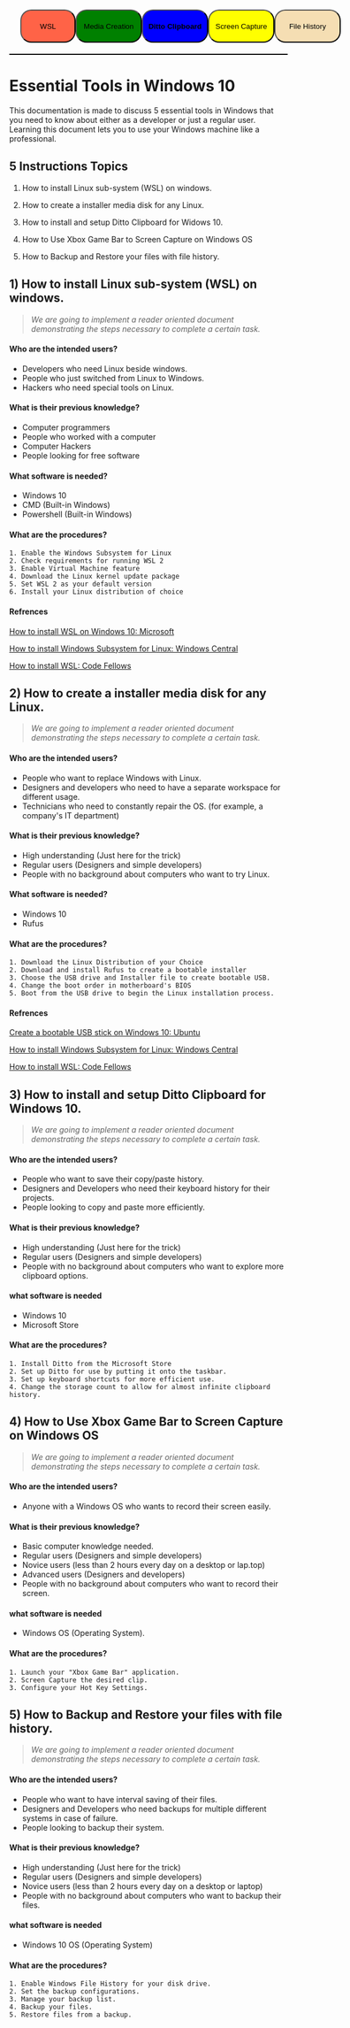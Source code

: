 <div style="display:flex; justify-content: space-between; border-bottom:2px double black; padding: 20px;">
<a href="/Instructions-Markdown-/WSL"><button style= "background-color: tomato; color:black; border-radius:20px; width:100px; height:60px;">WSL</button></a>
<a href="/Instructions-Markdown-/Linux"><button style="background-color: green; color:black; border-radius:20px;  width:120px; height:60px;">Media Creation</button></a>
<a href="/Instructions-Markdown-/Ditto"><button style="background-color: blue; color:black; border-radius:20px; width:120px; height:60px;"><strong>Ditto Clipboard</strong></button></a>
<a href="/Instructions-Markdown-/screenCapture"><button style=" background-color: yellow; color:black; border-radius:20px; width:120px; height:60px;">Screen Capture</button></a>
<a href="/Instructions-Markdown-/FileHistory"><button style=" background-color: wheat; color:black; border-radius:20px; width:120px; height:60px;">File History</button></a>
</div>

# **Essential Tools in Windows  10**

This documentation is made to discuss 5 essential tools in Windows that you need to know about either as a developer or just a regular user. Learning this document lets you to use your Windows machine like a professional.
## 5 Instructions Topics

1) How to install Linux sub-system (WSL) on windows.  

2) How to create a installer media disk for any Linux.

3) How to install and setup Ditto Clipboard for Widows 10.

4) How to Use Xbox Game Bar to Screen Capture on Windows OS

5) How to Backup and Restore your files with file history.


## 1) How to install Linux sub-system (WSL) on windows. 

> _We are going to implement a reader oriented document demonstrating the steps necessary to complete a certain task._ 

#### Who are the intended users?

- Developers who need Linux beside windows.
- People who just switched from Linux to Windows.
- Hackers who need special tools on Linux.

#### What is their previous knowledge?

- Computer programmers
- People who worked with a computer
- Computer Hackers
- People looking for free software

#### What software is needed?

- Windows 10
- CMD (Built-in Windows)
- Powershell (Built-in Windows)


#### What are the procedures?

    1. Enable the Windows Subsystem for Linux
    2. Check requirements for running WSL 2
    3. Enable Virtual Machine feature
    4. Download the Linux kernel update package
    5. Set WSL 2 as your default version
    6. Install your Linux distribution of choice

#### Refrences

[How to install WSL on Windows 10: Microsoft](https://docs.microsoft.com/en-us/windows/wsl/install-win10)

[How to install Windows Subsystem for Linux: Windows Central](https://www.windowscentral.com/install-windows-subsystem-linux-windows-10)

[How to install WSL: Code Fellows](https://codefellows.github.io/setup-guide/windows/)

## 2) How to create a installer media disk for any Linux.

> _We are going to implement a reader oriented document demonstrating the steps necessary to complete a certain task._ 

#### Who are the intended users?

- People who want to replace Windows with Linux.
- Designers and developers who need to have a separate workspace for different usage.
- Technicians who need to constantly repair the OS. (for example, a company's IT department)

#### What is their previous knowledge?

- High understanding (Just here for the trick)
- Regular users (Designers and simple developers)
- People with no background about computers who want to try Linux.

#### What software is needed?

- Windows 10
- Rufus


#### What are the procedures?

    1. Download the Linux Distribution of your Choice
    2. Download and install Rufus to create a bootable installer
    3. Choose the USB drive and Installer file to create bootable USB. 
    4. Change the boot order in motherboard's BIOS
    5. Boot from the USB drive to begin the Linux installation process.

#### Refrences

[Create a bootable USB stick on Windows 10: Ubuntu](https://ubuntu.com/tutorials/create-a-usb-stick-on-windows)

[How to install Windows Subsystem for Linux: Windows Central](https://www.windowscentral.com/install-windows-subsystem-linux-windows-10)

[How to install WSL: Code Fellows](https://codefellows.github.io/setup-guide/windows/)

## 3) How to install and setup Ditto Clipboard for Windows 10.

> _We are going to implement a reader oriented document demonstrating the steps necessary to complete a certain task._ 


#### Who are the intended users?

- People who want to save their copy/paste history.
- Designers and Developers who need their keyboard history for their projects.
- People looking to copy and paste more efficiently.

#### What is their previous knowledge?

- High understanding (Just here for the trick)
- Regular users (Designers and simple developers)
- People with no background about computers who want to explore more clipboard options.

#### what software is needed

- Windows 10
- Microsoft Store

#### What are the procedures?

    1. Install Ditto from the Microsoft Store
    2. Set up Ditto for use by putting it onto the taskbar.
    3. Set up keyboard shortcuts for more efficient use.
    4. Change the storage count to allow for almost infinite clipboard history.


## 4) How to Use Xbox Game Bar to Screen Capture on Windows OS

> _We are going to implement a reader oriented document demonstrating the steps necessary to complete a certain task._

#### Who are the intended users?

- Anyone with a Windows OS who wants to record their screen easily.

#### What is their previous knowledge?

- Basic computer knowledge needed.
- Regular users (Designers and simple developers)
- Novice users (less than 2 hours every day on a desktop or lap.top)
- Advanced users (Designers and developers)
- People with no background about computers who want to record their screen.
#### what software is needed

- Windows OS (Operating System).

#### What are the procedures?

    1. Launch your "Xbox Game Bar" application.
    2. Screen Capture the desired clip.
    3. Configure your Hot Key Settings.


## 5) How to Backup and Restore your files with file history.

> _We are going to implement a reader oriented document demonstrating the steps necessary to complete a certain task._ 
#### Who are the intended users?

- People who want to have interval saving of their files.
- Designers and Developers who need backups for multiple different systems in case of failure.
- People looking to backup their system.

#### What is their previous knowledge?

- High understanding (Just here for the trick)
- Regular users (Designers and simple developers)
- Novice users (less than 2 hours every day on a desktop or laptop)
- People with no background about computers who want to backup their files.

#### what software is needed

- Windows 10 OS (Operating System)

#### What are the procedures?

    1. Enable Windows File History for your disk drive.
    2. Set the backup configurations.
    3. Manage your backup list.
    4. Backup your files.
    5. Restore files from a backup.
